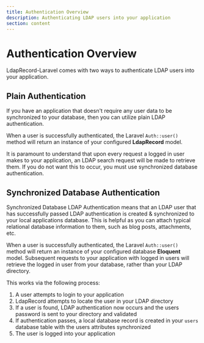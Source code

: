 ```yaml
---
title: Authentication Overview
description: Authenticating LDAP users into your application
section: content
---
```


# Authentication Overview

LdapRecord-Laravel comes with two ways to authenticate LDAP users into your application.

## Plain Authentication

If you have an application that doesn't require any user data to be synchronized to your database,
then you can utilize plain LDAP authentication.

When a user is successfully authenticated, the Laravel `Auth::user()` method will return an instance
of your configured **LdapRecord** model.

It is paramount to understand that upon every request a logged in user makes to your application,
an LDAP search request will be made to retrieve them. If you do not want this to occur, you must
use synchronized database authentication.

## Synchronized Database Authentication

Synchronized Database LDAP Authentication means that an LDAP user that has successfully passed LDAP authentication
is created & synchronized to your local applications database. This is helpful as you can attach typical
relational database information to them, such as blog posts, attachments, etc.

When a user is successfully authenticated, the Laravel `Auth::user()` method will return an instance of
your configured database **Eloquent** model. Subsequent requests to your application with logged in
users will retrieve the logged in user from your database, rather than your LDAP directory.

This works via the following process:

1. A user attempts to login to your application
2. LdapRecord attempts to locate the user in your LDAP directory
3. If a user is found, LDAP authentication now occurs and the users password is sent to your directory and validated
4. If authentication passes, a local database record is created in your `users` database table with the users attributes synchronized
5. The user is logged into your application
